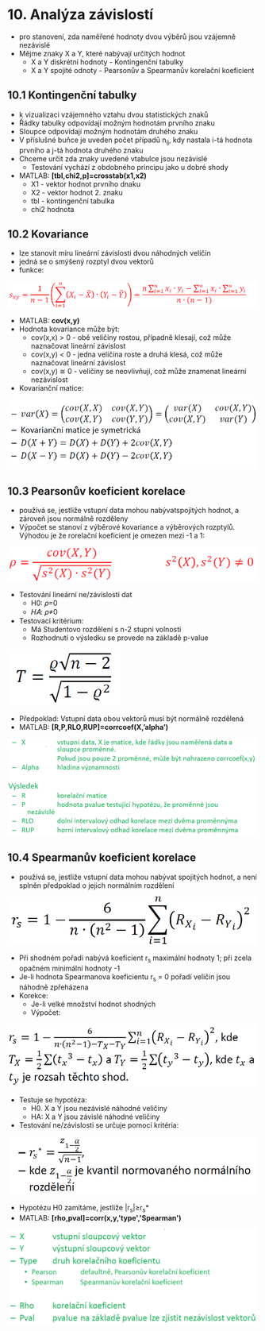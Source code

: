 # 10. Analýza závislostí

- pro stanovení, zda naměřené hodnoty dvou výběrů jsou vzájemně nezávislé
- Mějme znaky X a Y, které nabývají určitých hodnot
  - X a Y diskrétní hodnoty - Kontingenční tabulky
  - X a Y spojité odnoty - Pearsonův a Spearmanův korelační koeficient

## 10.1 Kontingenční tabulky

- k vizualizaci vzájemného vztahu dvou statistických znaků
- Řádky tabulky odpovídají možným hodnotám prvního znaku
- Sloupce odpovídají možným hodnotám druhého znaku
- V příslušné buňce je uveden počet případů n<sub>ij</sub>, kdy nastala i-tá hodnota prvního a j-tá hodnota druhého znaku
- Chceme určit zda znaky uvedené vtabulce jsou nezávislé
  - Testování vychází z obdobného principu jako u dobré shody
- MATLAB: **[tbl,chi2,p]=crosstab(x1,x2)**
  - X1 - vektor hodnot prvního dnaku
  - X2 - vektor hodnot 2. znaku
  - tbl - kontingenční tabulka
  - chi2 hodnota

## 10.2 Kovariance

- lze stanovit míru lineární závislosti dvou náhodných veličin
- jedná se o smýšený rozptyl dvou vektorů
- funkce:

![Vzorec pro výpočet kovariance](pictures/kovariance_vzorec.png)

- MATLAB: **cov(x,y)**
- Hodnota kovariance může být:
  - cov(x,x) > 0 - obě veličiny rostou, případně klesají, což může naznačovat lineární závislost
  - cov(x,y) < 0 - jedna veličina roste a druhá klesá, což může naznačovat lineární závislost
  - cov(x,y) ≅ 0 - veličiny se neovlivňují, což může znamenat lineární nezávislost
- Kovarianční matice:

![Kovarianční matice](pictures/kovariance_matice.png)

## 10.3 Pearsonův koeficient korelace

- používá se, jestliže vstupní data mohou nabývatspojitých hodnot, a zároveň jsou normálně rozděleny
- Výpočet se stanoví z výběrové kovariance a výběrových rozptylů. Výhodou je že rorelační koeficient je omezen mezi -1 a 1:

![Pearsonův korelační koeficient](pictures/Pearson_vzorec.png)

- Testování lineární ne/závislosti dat
  - H0: 𝜌=0
  - 𝐻𝐴: 𝜌≠0
- Testovací kritérium:
  - Má Studentovo rozdělení s n-2 stupni volnosti
  - Rozhodnutí o výsledku se provede na základě p-value

![Testovací kritérium](pictures/Pearson_testovaci_kriterium.png)

- Předpoklad: Vstupní data obou vektorů musí být normálně rozdělená
- MATLAB: **[R,P,RLO,RUP]=corrcoef(X,’alpha’)**

![Parametry corrcoef](pictures/corrcoef_all.png)

## 10.4 Spearmanův koeficient korelace

- používá se, jestliže vstupní data mohou nabývat spojitých hodnot, a není splněn předpoklad o jejich normálním rozdělení

![Spearmanův korelační koeficient](pictures/spearman_vzorec.png)

- Při shodném pořadí nabývá koeficient r<sub>s</sub> maximální hodnoty 1; při zcela opačném minimální hodnoty -1
- Je-li hodnota Spearmanova koeficientu r<sub>s</sub> = 0 pořadí veličin jsou náhodně zpřeházena
- Korekce:
  - Je-li velké množství hodnot shodných
  - Výpočet:

![Korekce Spearmanova koeficientu](pictures/spearman_korekce.png)

- Testuje se hypotéza:
  - H0. X a Y jsou nezávislé náhodné veličiny
  - HA: X a Y jsou závislé náhodné veličiny
- Testování ne/závislosti se určuje pomocí kritéria:

![Testovací kritérium Spearmanova koeficientu](pictures/Spearman_test_krit.png)

- Hypotézu H0 zamítáme, jestliže |r<sub>s</sub>|≥r<sub>s</sub>\*
- MATLAB: **[rho,pval]=corr(x,y,'type','Spearman')**

![Parametry corr](pictures/corr_all.png)
